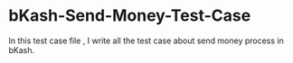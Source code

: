 # bKash-Send-Money-Test-Case
In this test case file , I write all the test case about send money process in bKash.
